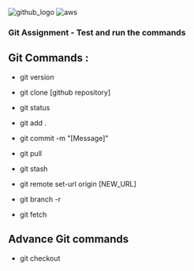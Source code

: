 ![github_logo](https://github.com/user-attachments/assets/3c26f67d-fb3c-4bd3-b7c8-c290029ecb21) 
![aws](https://github.com/user-attachments/assets/367bc539-5155-4e38-a3b7-7a0e7f3c4370)

### Git Assignment - Test and run the commands 

## Git Commands :
- git version
- git clone [github repository]
- git status
- git add .
- git commit -m "[Message]"
- git pull
- git stash       
- git remote set-url origin [NEW_URL]              

- git branch -r
- git fetch

## Advance Git commands
- git checkout